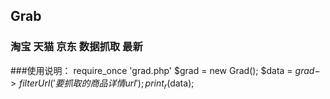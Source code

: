 ## Grab
### 淘宝 天猫  京东  数据抓取 最新
###使用说明：
    require_once 'grad.php'
    $grad = new Grad();
    $data   = $grad->filterUrl('要抓取的商品详情url');
    print_r($data);
